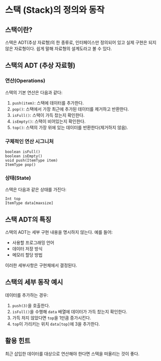 # 스택 (Stack)의 정의와 동작

## 스택이란?

스택은 ADT(추상 자료형)의 한 종류로, 인터페이스만 정의되어 있고 실제 구현은 되지 않은 자료형이다. 쉽게 말해 자료형의 설계도라고 볼 수 있다.

## 스택의 ADT (추상 자료형)

### 연산(Operations)

스택의 기본 연산은 다음과 같다:

1. `push(item)`: 스택에 데이터를 추가한다.
2. `pop()`: 스택에서 가장 최근에 추가된 데이터를 제거하고 반환한다.
3. `isFull()`: 스택이 가득 찼는지 확인한다.
4. `isEmpty()`: 스택이 비어있는지 확인한다.
5. `top()`: 스택의 가장 위에 있는 데이터를 반환한다(제거하지 않음).

### 구체적인 연산 시그니처

```
boolean isFull()
boolean isEmpty()
void push(ItemType item)
ItemType pop()
```

### 상태(State)

스택은 다음과 같은 상태를 가진다:

```
Int top
ItemType data[maxsize]
```

## 스택 ADT의 특징

스택의 ADT는 세부 구현 내용을 명시하지 않는다. 예를 들어:

- 사용할 프로그래밍 언어
- 데이터 저장 방식
- 메모리 할당 방법

이러한 세부사항은 구현체에서 결정된다.

## 스택의 세부 동작 예시

데이터를 추가하는 경우:

1. `push(3)`을 호출한다.
2. `isFull()`을 수행해 `data` 배열에 데이터가 가득 찼는지 확인한다.
3. 가득 차지 않았다면 `top`을 1만큼 증가시킨다.
4. `top`이 가리키는 위치 `data[top]`에 3을 추가한다.

## 활용 힌트

최근 삽입한 데이터를 대상으로 연산해야 한다면 스택을 떠올리는 것이 좋다.
